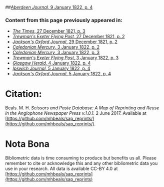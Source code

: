 ##[*Aberdeen Journal*, 9 January 1822, p. 4](https://mhbeals.github.io/sap_html/Aberdeen-Journal/Aberdeen-Journal-9-January-1822-p-4)

### Content from this page previously appeared in:
+ [*The Times*, 27 December 1821, p. 3](https://mhbeals.github.io/sap_html/The-Times/The-Times-27-December-1821-p-3)
+ [*Trewman's Exeter Flying Post*, 27 December 1821, p. 2](https://mhbeals.github.io/sap_html/Trewman's-Exeter-Flying-Post/Trewman's-Exeter-Flying-Post-27-December-1821-p-2)
+ [*Jackson's Oxford Journal*, 29 December 1821, p. 2](https://mhbeals.github.io/sap_html/Jackson's-Oxford-Journal/Jackson's-Oxford-Journal-29-December-1821-p-2)
+ [*Caledonian Mercury*, 3 January 1822, p. 2](https://mhbeals.github.io/sap_html/Caledonian-Mercury/Caledonian-Mercury-3-January-1822-p-2)
+ [*Caledonian Mercury*, 3 January 1822, p. 3](https://mhbeals.github.io/sap_html/Caledonian-Mercury/Caledonian-Mercury-3-January-1822-p-3)
+ [*Trewman's Exeter Flying Post*, 3 January 1822, p. 3](https://mhbeals.github.io/sap_html/Trewman's-Exeter-Flying-Post/Trewman's-Exeter-Flying-Post-3-January-1822-p-3)
+ [*Glasgow Herald*, 4 January 1822, p. 4](https://mhbeals.github.io/sap_html/Glasgow-Herald/Glasgow-Herald-4-January-1822-p-4)
+ [*Ipswich Journal*, 5 January 1822, p. 4](https://mhbeals.github.io/sap_html/Ipswich-Journal/Ipswich-Journal-5-January-1822-p-4)
+ [*Jackson's Oxford Journal*, 5 January 1822, p. 4](https://mhbeals.github.io/sap_html/Jackson's-Oxford-Journal/Jackson's-Oxford-Journal-5-January-1822-p-4)
                    
# Citation: 

Beals. M. H. *Scissors and Paste Database: A Map of Reprinting and Reuse in the Anglophone Newspaper Press v.1.0.1.* 2 June 2017. Available at [https://github.com/mhbeals/sap_reprints/](https://github.com/mhbeals/sap_reprints/). 
                    
# Nota Bona

Bibliometric data is time consuming to produce but benefits us all. Please remember to cite or acknowledge this and any other bibliometric data you use in your research. All data is available CC-BY 4.0 at [https://github.com/mhbeals/sap_reprints](https://github.com/mhbeals/sap_reprints)